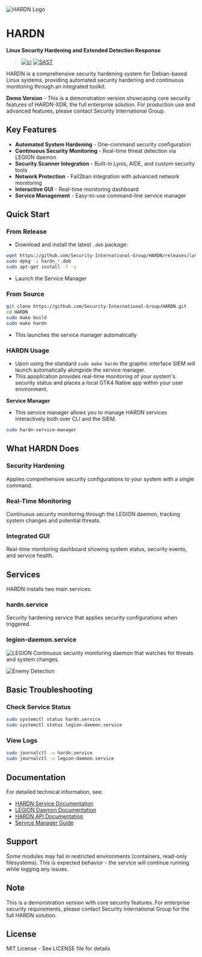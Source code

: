 ![HARDN Logo](docs/assets/IMG_1233.jpeg)

# HARDN
**Linux Security Hardening and Extended Detection Response**

> [![ci](https://github.com/Security-International-Group/HARDN/actions/workflows/ci.yml/badge.svg)](https://github.com/Security-International-Group/HARDN/actions/workflows/ci.yml)
> [![SAST](https://github.com/Security-International-Group/HARDN/actions/workflows/codeql.yml/badge.svg)](https://github.com/Security-International-Group/HARDN/actions/workflows/codeql.yml)

HARDN is a comprehensive security hardening system for Debian-based Linux systems, providing automated security hardening and continuous monitoring through an integrated toolkit.

**Demo Version** - This is a demonstration version showcasing core security features of HARDN-XDR, the full enterprise solution. For production use and advanced features, please contact Security International Group.
## Key Features

- **Automated System Hardening** - One-command security configuration
- **Continuous Security Monitoring** - Real-time threat detection via LEGION daemon
- **Security Scanner Integration** - Built-in Lynis, AIDE, and custom security tools
- **Network Protection** - Fail2ban integration with advanced network monitoring
- **Interactive GUI** - Real-time monitoring dashboard
- **Service Management** - Easy-to-use command-line service manager

## Quick Start

### From Release

- Download and install the latest `.deb` package:

```bash
wget https://github.com/Security-International-Group/HARDN/releases/latest/download/hardn_amd64.deb
sudo dpkg -i hardn_*.deb
sudo apt-get install -f -y
```

- Launch the Service Manager

### From Source
```bash
git clone https://github.com/Security-International-Group/HARDN.git
cd HARDN
sudo make build
sudo make hardn
```
- This launches the service manager automatically

### HARDN Usage

- Upon using the standard `sudo make hardn` the graphic interface SIEM will launch automatically alongside the service manager. 
- This apoplication provides real-time monitoring of your system's security status and places a local GTK4 Native app within your user environment.

**Service Manager**

- This service manager allows you to manage HARDN services interactively both over CLI and the SIEM.
```bash
sudo hardn-service-manager
```

## What HARDN Does

### Security Hardening
Applies comprehensive security configurations to your system with a single command.

### Real-Time Monitoring
Continuous security monitoring through the LEGION daemon, tracking system changes and potential threats.

### Integrated GUI
Real-time monitoring dashboard showing system status, security events, and service health.

## Services

HARDN installs two main services:

### **hardn.service**
Security hardening service that applies security configurations when triggered.

### **legion-daemon.service**
![LEGION](docs/assets/legion.jpeg)
Continuous security monitoring daemon that watches for threats and system changes.

![Enemy Detection](docs/assets/enemy.jpeg)

## Basic Troubleshooting

### Check Service Status
```bash
sudo systemctl status hardn.service
sudo systemctl status legion-daemon.service
```

### View Logs
```bash
sudo journalctl -u hardn.service
sudo journalctl -u legion-daemon.service
```

## Documentation

For detailed technical information, see:
- [HARDN Service Documentation](docs/hardn.md)
- [LEGION Daemon Documentation](docs/legion-daemon.md)
- [HARDN API Documentation](docs/hardn-api.md)
- [Service Manager Guide](docs/hardn-service-manager.md)

## Support

Some modules may fail in restricted environments (containers, read-only filesystems). This is expected behavior - the service will continue running while logging any issues.

## Note

This is a demonstration version with core security features. For enterprise security requirements, please contact Security International Group for the full HARDN solution.

## License

MIT License - See LICENSE file for details
